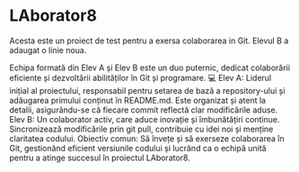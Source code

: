 # LAborator8
Acesta este un proiect de test pentru a exersa colaborarea in Git.
Elevul B a adaugat o linie noua.


Echipa formată din Elev A și Elev B este un duo puternic, dedicat colaborării eficiente și dezvoltării abilităților în Git și programare. 💻
Elev A:
Liderul inițial al proiectului, responsabil pentru setarea de bază a repository-ului și adăugarea primului conținut în README.md.
Este organizat și atent la detalii, asigurându-se că fiecare commit reflectă clar modificările aduse.
Elev B:
Un colaborator activ, care aduce inovație și îmbunătățiri continue.
Sincronizează modificările prin git pull, contribuie cu idei noi și menține claritatea codului.
Obiectiv comun:
Să învețe și să exerseze colaborarea în Git, gestionând eficient versiunile codului și lucrând ca o echipă unită pentru a atinge succesul în proiectul LAborator8.
